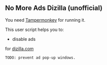 ## No More Ads Dizilla (unofficial)

You need [Tampermonkey](https://chrome.google.com/webstore/detail/tampermonkey/dhdgffkkebhmkfjojejmpbldmpobfkfo?hl=tr) for running it.


This user script helps you to:

-   disable ads

for [dizilla.com](https://dizilla.com)

`TODO: prevent ad pop-up windows.`
